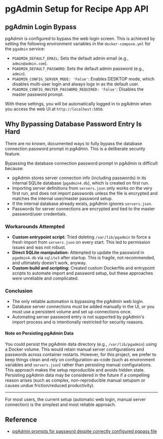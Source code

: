 # pgAdmin Setup for Recipe App API

## pgAdmin Login Bypass

pgAdmin is configured to bypass the web login screen. This is achieved by setting the following environment variables in the `docker-compose.yml` for the `pgadmin` service:

- `PGADMIN_DEFAULT_EMAIL`: Sets the default admin email (e.g., `admin@admin.com`).
- `PGADMIN_DEFAULT_PASSWORD`: Sets the default admin password (e.g., `admin`).
- `PGADMIN_CONFIG_SERVER_MODE: 'False'`: Enables DESKTOP mode, which disables multi-user login and always logs in as the default user.
- `PGADMIN_CONFIG_MASTER_PASSWORD_REQUIRED: 'False'`: Disables the master password prompt.

With these settings, you will be automatically logged in to pgAdmin when you access the web UI at `http://localhost:5050`.

## Why Bypassing Database Password Entry Is Hard

There are no known, documented ways to fully bypass the database connection password prompt in pgAdmin. This is a deliberate security feature.

Bypassing the database connection password prompt in pgAdmin is difficult because:
- pgAdmin stores server connection info (including passwords) in its internal SQLite database (`pgadmin4.db`), which is created on first run.
- Importing server definitions from `servers.json` only works on the very first run, and does not import passwords unless the file is encrypted and matches the internal user/master password setup.
- If the internal database already exists, pgAdmin ignores `servers.json`.
- Passwords for server connections are encrypted and tied to the master password/user credentials.

### Workarounds Attempted
- **Custom entrypoint script:** Tried deleting `/var/lib/pgadmin` to force a fresh import from `servers.json` on every start. This led to permission issues and was not robust.
- **Direct SQLite manipulation:** Attempted to update the password in `pgadmin4.db` via `sqlite3` after startup. This is fragile, not recommended, and ultimately doesn't work, anyway.
- **Custom build and scripting:** Created custom Dockerfile and entrypoint scripts to automate import and password setup, but these approaches were unreliable and complicated.


### Conclusion
- The only reliable automation is bypassing the pgAdmin web login.
- Database server connections must be added manually in the UI, or you must use a persistent volume and set up connections once.
- Automating server password entry is not supported by pgAdmin's import process and is intentionally restricted for security reasons.

#### Note on Persisting pgAdmin Data
You could persist the pgAdmin data directory (e.g., `/var/lib/pgadmin`) using a Docker volume. This would retain manual server configurations and passwords across container restarts. However, for this project, we prefer to keep things clean and rely on configuration-as-code (such as environment variables and `servers.json`) rather than persisting manual configurations. This approach makes the setup reproducible and avoids hidden state. Persisting pgAdmin data may be considered in the future if a compelling reason arises (such as complex, non-reproducible manual setupsm or causes undue friction/reduced productivity).

---
For most users, the current setup (automatic web login, manual server connection) is the simplest and most reliable approach.

## Reference
- [pgAdmin prompts for password despite correctly configured pgpass file](https://stackoverflow.com/questions/78965895/pgadmin-prompts-for-password-despite-correctly-configured-pgpass-file)
